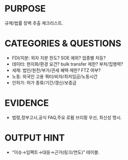 # PURPOSE
규제/법률 장벽 추출 체크리스트.

# CATEGORIES & QUESTIONS
- FDI/지분: 외자 지분 한도? SOE 예외? 업종별 차등?
- 데이터: 현지화/환경 요건? bulk transfer 제한? 부처/집행력?
- 세제: 법인/원천/부가/관세 혜택·제한? FTZ 여부?
- 노동: 외국인 고용 쿼터/비자/최저임금/노동시간
- 인허가: 허가 종류/기간/갱신/보증금

# EVIDENCE
- 법령,정부고시,공식 FAQ,주요 로펌 브리핑 우선, 최신성 명시.

# OUTPUT HINT
- “이슈→임팩트→대응→근거(링크/연도)” 테이블.
